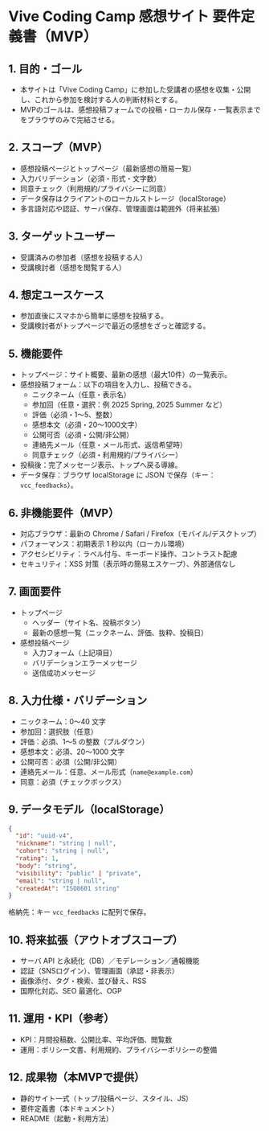 # Vive Coding Camp 感想サイト 要件定義書（MVP）

## 1. 目的・ゴール
- 本サイトは「Vive Coding Camp」に参加した受講者の感想を収集・公開し、これから参加を検討する人の判断材料とする。
- MVPのゴールは、感想投稿フォームでの投稿・ローカル保存・一覧表示までをブラウザのみで完結させる。

## 2. スコープ（MVP）
- 感想投稿ページとトップページ（最新感想の簡易一覧）
- 入力バリデーション（必須・形式・文字数）
- 同意チェック（利用規約/プライバシーに同意）
- データ保存はクライアントのローカルストレージ（localStorage）
- 多言語対応や認証、サーバ保存、管理画面は範囲外（将来拡張）

## 3. ターゲットユーザー
- 受講済みの参加者（感想を投稿する人）
- 受講検討者（感想を閲覧する人）

## 4. 想定ユースケース
- 参加直後にスマホから簡単に感想を投稿する。
- 受講検討者がトップページで最近の感想をざっと確認する。

## 5. 機能要件
- トップページ：サイト概要、最新の感想（最大10件）の一覧表示。
- 感想投稿フォーム：以下の項目を入力し、投稿できる。
  - ニックネーム（任意・表示名）
  - 参加回（任意・選択：例 2025 Spring, 2025 Summer など）
  - 評価（必須・1〜5、整数）
  - 感想本文（必須・20〜1000文字）
  - 公開可否（必須・公開/非公開）
  - 連絡先メール（任意・メール形式、返信希望時）
  - 同意チェック（必須・利用規約/プライバシー）
- 投稿後：完了メッセージ表示、トップへ戻る導線。
- データ保存：ブラウザ localStorage に JSON で保存（キー：`vcc_feedbacks`）。

## 6. 非機能要件（MVP）
- 対応ブラウザ：最新の Chrome / Safari / Firefox（モバイル/デスクトップ）
- パフォーマンス：初期表示 1 秒以内（ローカル環境）
- アクセシビリティ：ラベル付与、キーボード操作、コントラスト配慮
- セキュリティ：XSS 対策（表示時の簡易エスケープ）、外部通信なし

## 7. 画面要件
- トップページ
  - ヘッダー（サイト名、投稿ボタン）
  - 最新の感想一覧（ニックネーム、評価、抜粋、投稿日）
- 感想投稿ページ
  - 入力フォーム（上記項目）
  - バリデーションエラーメッセージ
  - 送信成功メッセージ

## 8. 入力仕様・バリデーション
- ニックネーム：0〜40 文字
- 参加回：選択肢（任意）
- 評価：必須、1〜5 の整数（プルダウン）
- 感想本文：必須、20〜1000 文字
- 公開可否：必須（公開/非公開）
- 連絡先メール：任意、メール形式（`name@example.com`）
- 同意：必須（チェックボックス）

## 9. データモデル（localStorage）
```json
{
  "id": "uuid-v4",
  "nickname": "string | null",
  "cohort": "string | null",
  "rating": 1,
  "body": "string",
  "visibility": "public" | "private",
  "email": "string | null",
  "createdAt": "ISO8601 string"
}
```
格納先：キー `vcc_feedbacks` に配列で保存。

## 10. 将来拡張（アウトオブスコープ）
- サーバ API と永続化（DB）／モデレーション／通報機能
- 認証（SNSログイン）、管理画面（承認・非表示）
- 画像添付、タグ・検索、並び替え、RSS
- 国際化対応、SEO 最適化、OGP

## 11. 運用・KPI（参考）
- KPI：月間投稿数、公開比率、平均評価、閲覧数
- 運用：ポリシー文書、利用規約、プライバシーポリシーの整備

## 12. 成果物（本MVPで提供）
- 静的サイト一式（トップ/投稿ページ、スタイル、JS）
- 要件定義書（本ドキュメント）
- README（起動・利用方法）

